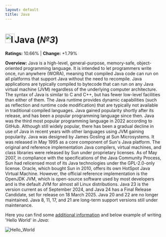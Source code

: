 ```yaml
---
layout: default
title: Java
---
```


# <img src="https://upload.wikimedia.org/wikipedia/en/thumb/3/30/Java_programming_language_logo.svg/640px-Java_programming_language_logo.svg.png" alt="logo" width="30"/>**Java** (_№3_) 

**Ratings:** 10.66% | **Change:** +1.79% 

**Overview:** Java is a high-level, general-purpose, memory-safe, object-oriented programming language. It is intended to let programmers write once, run anywhere (WORA), meaning that compiled Java code can run on all platforms that support Java without the need to recompile. Java applications are typically compiled to bytecode that can run on any Java virtual machine (JVM) regardless of the underlying computer architecture. The syntax of Java is similar to C and C++, but has fewer low-level facilities than either of them. The Java runtime provides dynamic capabilities (such as reflection and runtime code modification) that are typically not available in traditional compiled languages.
Java gained popularity shortly after its release, and has been a popular programming language since then. Java was the third most popular programming language in 2022 according to GitHub. Although still widely popular, there has been a gradual decline in use of Java in recent years with other languages using JVM gaining popularity.
Java was designed by James Gosling at Sun Microsystems. It was released in May 1995 as a core component of Sun's Java platform. The original and reference implementation Java compilers, virtual machines, and class libraries were released by Sun under proprietary licenses. As of May 2007, in compliance with the specifications of the Java Community Process, Sun had relicensed most of its Java technologies under the GPL-2.0-only license. Oracle, which bought Sun in 2010, offers its own HotSpot Java Virtual Machine. However, the official reference implementation is the OpenJDK JVM, which is open-source software used by most developers and is the default JVM for almost all Linux distributions.
Java 23 is the version current as of September 2024, and Java 24 has a Final Release Candidate, set for release on 18 March 2025. Java 20 and 22 are no longer maintained. Java 8, 11, 17, and 21 are long-term support versions still under maintenance.



Here you can find some [additional information](https://en.wikipedia.org/wiki/Java_(programming_language)) and below example of writing 'Hello World' in _Java_: 

![Hello_World](https://cdn.ttgtmedia.com/rms/onlineimages/hello-world-examples_mobile.gif)
